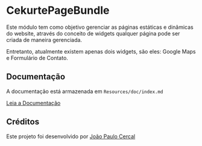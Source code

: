 CekurtePageBundle
=============

Este módulo tem como objetivo gerenciar as páginas estáticas e dinâmicas do website, através do conceito de widgets qualquer página pode ser criada de maneira gerenciada.

Entretanto, atualmente existem apenas dois widgets, são eles: Google Maps e Formulário de Contato.

Documentação
-------------

A documentação está armazenada em `Resources/doc/index.md`

[Leia a Documentação](https://github.com/CekurteSistemas/CekurtePageBundle/blob/master/Resources/doc/index.md)

Créditos
-------------
Este projeto foi desenvolvido por [João Paulo Cercal](http://sistemas.cekurte.com "João Paulo Cercal")